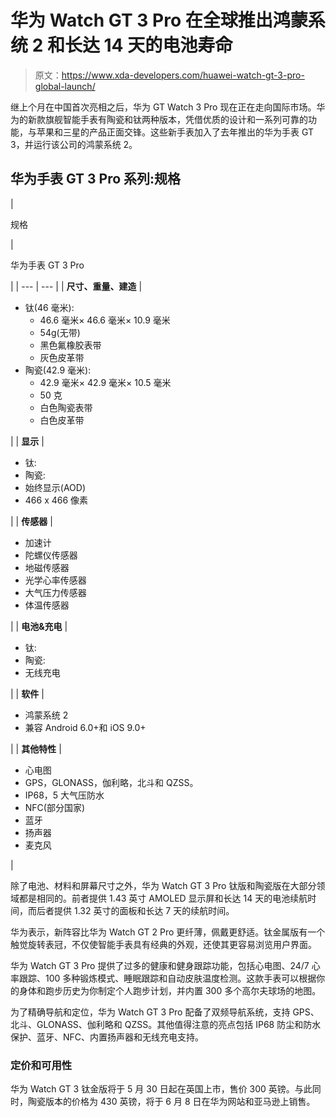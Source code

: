 # 华为 Watch GT 3 Pro 在全球推出鸿蒙系统 2 和长达 14 天的电池寿命

> 原文：<https://www.xda-developers.com/huawei-watch-gt-3-pro-global-launch/>

继上个月在中国首次亮相之后，华为 GT Watch 3 Pro 现在正在走向国际市场。华为的新款旗舰智能手表有陶瓷和钛两种版本，凭借优质的设计和一系列可靠的功能，与苹果和三星的产品正面交锋。这些新手表加入了去年推出的华为手表 GT 3，并运行该公司的鸿蒙系统 2。

## 华为手表 GT 3 Pro 系列:规格

| 

规格

 | 

华为手表 GT 3 Pro

 |
| --- | --- |
| **尺寸、重量、建造** | 

*   钛(46 毫米):
    *   46.6 毫米× 46.6 毫米× 10.9 毫米
    *   54g(无带)
    *   黑色氟橡胶表带
    *   灰色皮革带
*   陶瓷(42.9 毫米):
    *   42.9 毫米× 42.9 毫米× 10.5 毫米
    *   50 克
    *   白色陶瓷表带
    *   白色皮革带

 |
| **显示** | 

*   钛:
*   陶瓷:
*   始终显示(AOD)
*   466 x 466 像素

 |
| **传感器** | 

*   加速计
*   陀螺仪传感器
*   地磁传感器
*   光学心率传感器
*   大气压力传感器
*   体温传感器

 |
| **电池&充电** | 

*   钛:
*   陶瓷:
*   无线充电

 |
| **软件** | 

*   鸿蒙系统 2
*   兼容 Android 6.0+和 iOS 9.0+

 |
| **其他特性** | 

*   心电图
*   GPS，GLONASS，伽利略，北斗和 QZSS。
*   IP68，5 大气压防水
*   NFC(部分国家)
*   蓝牙
*   扬声器
*   麦克风

 |

除了电池、材料和屏幕尺寸之外，华为 Watch GT 3 Pro 钛版和陶瓷版在大部分领域都是相同的。前者提供 1.43 英寸 AMOLED 显示屏和长达 14 天的电池续航时间，而后者提供 1.32 英寸的面板和长达 7 天的续航时间。

华为表示，新阵容比华为 Watch GT 2 Pro 更纤薄，佩戴更舒适。钛金属版有一个触觉旋转表冠，不仅使智能手表具有经典的外观，还使其更容易浏览用户界面。

华为 Watch GT 3 Pro 提供了过多的健康和健身跟踪功能，包括心电图、24/7 心率跟踪、100 多种锻炼模式、睡眠跟踪和自动皮肤温度检测。这款手表可以根据你的身体和跑步历史为你制定个人跑步计划，并内置 300 多个高尔夫球场的地图。

为了精确导航和定位，华为 Watch GT 3 Pro 配备了双频导航系统，支持 GPS、北斗、GLONASS、伽利略和 QZSS。其他值得注意的亮点包括 IP68 防尘和防水保护、蓝牙、NFC、内置扬声器和无线充电支持。

### 定价和可用性

华为 Watch GT 3 钛金版将于 5 月 30 日起在英国上市，售价 300 英镑。与此同时，陶瓷版本的价格为 430 英镑，将于 6 月 8 日在华为网站和亚马逊上销售。